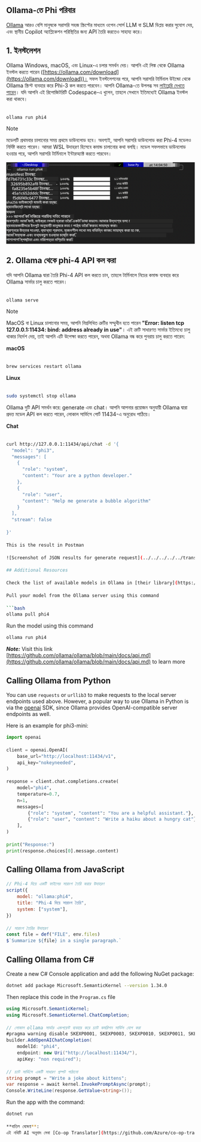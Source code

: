 <!--
CO_OP_TRANSLATOR_METADATA:
{
  "original_hash": "0b38834693bb497f96bf53f0d941f9a1",
  "translation_date": "2025-05-09T09:11:09+00:00",
  "source_file": "md/01.Introduction/02/04.Ollama.md",
  "language_code": "bn"
}
-->
## Ollama-তে Phi পরিবার


[Ollama](https://ollama.com) আরও বেশি মানুষকে সরাসরি সহজ স্ক্রিপ্টের মাধ্যমে ওপেন সোর্স LLM বা SLM ডিপ্লয় করার সুযোগ দেয়, এবং স্থানীয় Copilot অ্যাপ্লিকেশন পরিস্থিতির জন্য API তৈরি করতেও সাহায্য করে।

## **1. ইনস্টলেশন**

Ollama Windows, macOS, এবং Linux-এ চলার সমর্থন দেয়। আপনি এই লিঙ্ক থেকে Ollama ইনস্টল করতে পারেন ([https://ollama.com/download](https://ollama.com/download))। সফল ইনস্টলেশনের পরে, আপনি সরাসরি টার্মিনাল উইন্ডো থেকে Ollama স্ক্রিপ্ট ব্যবহার করে Phi-3 কল করতে পারবেন। আপনি Ollama-তে উপলব্ধ সব [লাইব্রেরি দেখতে পারেন](https://ollama.com/library)। যদি আপনি এই রিপোজিটরিটি Codespace-এ খুলেন, তাহলে সেখানে ইতিমধ্যেই Ollama ইনস্টল করা থাকবে।

```bash

ollama run phi4

```

> [!NOTE]
> মডেলটি প্রথমবার চালানোর সময় প্রথমে ডাউনলোড হবে। অবশ্যই, আপনি সরাসরি ডাউনলোড করা Phi-4 মডেলও নির্দিষ্ট করতে পারেন। আমরা WSL উদাহরণ হিসেবে কমান্ড চালানোর কথা বলছি। মডেল সফলভাবে ডাউনলোড হওয়ার পরে, আপনি সরাসরি টার্মিনালে ইন্টারঅ্যাক্ট করতে পারবেন।

![run](../../../../../translated_images/ollama_run.b0be611de61f3bb3b42e22205cedf6714b0335ba9288e71d985bf9024f3c20f5.bn.png)

## **2. Ollama থেকে phi-4 API কল করা**

যদি আপনি Ollama দ্বারা তৈরি Phi-4 API কল করতে চান, তাহলে টার্মিনালে নিচের কমান্ড ব্যবহার করে Ollama সার্ভার চালু করতে পারেন।

```bash

ollama serve

```

> [!NOTE]
> MacOS বা Linux চালানোর সময়, আপনি নিম্নলিখিত ত্রুটির সম্মুখীন হতে পারেন **"Error: listen tcp 127.0.0.1:11434: bind: address already in use"**। এই ত্রুটি সাধারণত সার্ভার ইতিমধ্যে চালু থাকার নির্দেশ দেয়, তাই আপনি এটি উপেক্ষা করতে পারেন, অথবা Ollama বন্ধ করে পুনরায় চালু করতে পারেন:

**macOS**

```bash

brew services restart ollama

```

**Linux**

```bash

sudo systemctl stop ollama

```

Ollama দুটি API সমর্থন করে: generate এবং chat। আপনি আপনার প্রয়োজন অনুযায়ী Ollama দ্বারা প্রদত্ত মডেল API কল করতে পারেন, লোকাল সার্ভিসে পোর্ট 11434-এ অনুরোধ পাঠিয়ে।

**Chat**

```bash

curl http://127.0.0.1:11434/api/chat -d '{
  "model": "phi3",
  "messages": [
    {
      "role": "system",
      "content": "Your are a python developer."
    },
    {
      "role": "user",
      "content": "Help me generate a bubble algorithm"
    }
  ],
  "stream": false
  
}'

This is the result in Postman

![Screenshot of JSON results for generate request](../../../../../translated_images/ollama_gen.bd58ab69d4004826e8cd31e17a3c59840df127b0a30ac9bb38325ac58c74caa5.bn.png)

## Additional Resources

Check the list of available models in Ollama in [their library](https://ollama.com/library).

Pull your model from the Ollama server using this command

```bash
ollama pull phi4
```

Run the model using this command

```bash
ollama run phi4
```

***Note:*** Visit this link [https://github.com/ollama/ollama/blob/main/docs/api.md](https://github.com/ollama/ollama/blob/main/docs/api.md) to learn more

## Calling Ollama from Python

You can use `requests` or `urllib3` to make requests to the local server endpoints used above. However, a popular way to use Ollama in Python is via the [openai](https://pypi.org/project/openai/) SDK, since Ollama provides OpenAI-compatible server endpoints as well.

Here is an example for phi3-mini:

```python
import openai

client = openai.OpenAI(
    base_url="http://localhost:11434/v1",
    api_key="nokeyneeded",
)

response = client.chat.completions.create(
    model="phi4",
    temperature=0.7,
    n=1,
    messages=[
        {"role": "system", "content": "You are a helpful assistant."},
        {"role": "user", "content": "Write a haiku about a hungry cat"},
    ],
)

print("Response:")
print(response.choices[0].message.content)
```

## Calling Ollama from JavaScript 

```javascript
// Phi-4 দিয়ে একটি ফাইলের সারাংশ তৈরি করার উদাহরণ
script({
    model: "ollama:phi4",
    title: "Phi-4 দিয়ে সারাংশ তৈরি",
    system: ["system"],
})

// সারাংশ তৈরির উদাহরণ
const file = def("FILE", env.files)
$`Summarize ${file} in a single paragraph.`
```

## Calling Ollama from C#

Create a new C# Console application and add the following NuGet package:

```bash
dotnet add package Microsoft.SemanticKernel --version 1.34.0
```

Then replace this code in the `Program.cs` file

```csharp
using Microsoft.SemanticKernel;
using Microsoft.SemanticKernel.ChatCompletion;

// লোকাল ollama সার্ভার এন্ডপয়েন্ট ব্যবহার করে চ্যাট কমপ্লিশন সার্ভিস যোগ করা
#pragma warning disable SKEXP0001, SKEXP0003, SKEXP0010, SKEXP0011, SKEXP0050, SKEXP0052
builder.AddOpenAIChatCompletion(
    modelId: "phi4",
    endpoint: new Uri("http://localhost:11434/"),
    apiKey: "non required");

// চ্যাট সার্ভিসে একটি সাধারণ প্রম্পট পাঠানো
string prompt = "Write a joke about kittens";
var response = await kernel.InvokePromptAsync(prompt);
Console.WriteLine(response.GetValue<string>());
```

Run the app with the command:

```bash
dotnet run

**বাতিল ঘোষণা**:  
এই নথিটি AI অনুবাদ সেবা [Co-op Translator](https://github.com/Azure/co-op-translator) ব্যবহার করে অনূদিত হয়েছে। আমরা যথাসাধ্য সঠিকতার চেষ্টা করি, তবে স্বয়ংক্রিয় অনুবাদে ত্রুটি বা অসঙ্গতি থাকতে পারে। মূল নথিটি তার নিজস্ব ভাষায়ই কর্তৃপক্ষের উৎস হিসেবে বিবেচিত হওয়া উচিত। গুরুত্বপূর্ণ তথ্যের জন্য পেশাদার মানব অনুবাদ গ্রহণ করার পরামর্শ দেওয়া হয়। এই অনুবাদের ব্যবহারের ফলে সৃষ্ট কোনো ভুল বোঝাবুঝি বা ভুল ব্যাখ্যার জন্য আমরা দায়বদ্ধ নই।